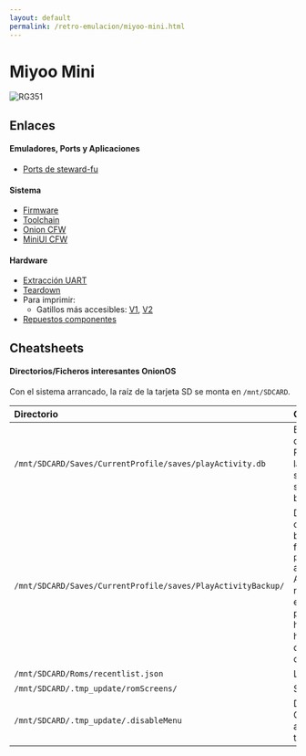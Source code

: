 ```yaml
---
layout: default
permalink: /retro-emulacion/miyoo-mini.html
---
```


# Miyoo Mini

![RG351](/images/pages/miyoo_mini/miyoo-mini.jpg)

## Enlaces

#### Emuladores, Ports y Aplicaciones

* [Ports de steward-fu](https://github.com/steward-fu/miyoo-mini/releases/tag/stock)

#### Sistema

* [Firmware](https://lemiyoo.cn/upgrade/)
* [Toolchain](https://github.com/shauninman/union-miyoomini-toolchain)
* [Onion CFW](https://github.com/OnionUI/Onion)
* [MiniUI CFW](https://github.com/shauninman/MiniUI)

#### Hardware

* [Extracción UART](https://steward-fu.github.io/website/handheld/miyoo-mini/uart.htm)
* [Teardown](https://steward-fu.github.io/website/handheld/miyoo-mini/teardown_new.htm)
* Para imprimir:
    * Gatillos más accesibles: [V1](https://www.thingiverse.com/thing:5398496), [V2](https://www.thingiverse.com/thing:5422756)
* [Repuestos componentes](https://es.aliexpress.com/item/1005003782013191.html)

## Cheatsheets

#### Directorios/Ficheros interesantes OnionOS

Con el sistema arrancado, la raíz de la tarjeta SD se monta en `/mnt/SDCARD`.

|Directorio|Contenido|
|:---------|:--------|
|`/mnt/SDCARD/Saves/CurrentProfile/saves/playActivity.db`|Base de datos de Play Activity. Para resetear las estadísticas se puede simplemente borrar el fichero|
|`/mnt/SDCARD/Saves/CurrentProfile/saves/PlayActivityBackup/`|Directorio que contiene backups del fichero `playActivity.db` anterior. Aparentemente no se purga este directorio, por lo que habrá que hacerlo a mano de vez en cuando.|
|`/mnt/SDCARD/Roms/recentlist.json`|Lista `Recent`|
|`/mnt/SDCARD/.tmp_update/romScreens/`|Screenshots|
|`/mnt/SDCARD/.tmp_update/.disableMenu`|Desactiva el Game Switcher asociado a la tecla Menu|
